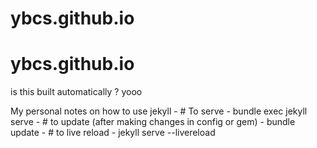 # ybcs.github.io
# ybcs.github.io

<!-- I would like to add this as a page in this website -->

is this built automatically ? yooo


My personal notes on how to use jekyll
    - # To serve
        - bundle exec jekyll serve
    - # to update (after making changes in config or gem)
        - bundle update
    - # to live reload
        - jekyll serve --livereload

